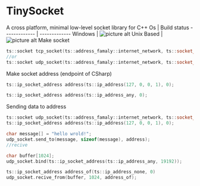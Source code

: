 # TinySocket
A cross platform, minimal low-level socket library for C++
Os  | Build status
------------- | -------------
Windows  | ![picture alt](https://raw.githubusercontent.com/dwyl/repo-badges/master/highresPNGs/build-passing.png "Build passing")
Unix Based  | ![picture alt](https://raw.githubusercontent.com/dwyl/repo-badges/master/highresPNGs/build-passing.png "Build passing")
Make socket 
```cpp
ts::socket tcp_socket(ts::address_famaly::internet_network, ts::socket_type::stream, ts::protocol_type::tcp);
//or
ts::socket udp_socket(ts::address_famaly::internet_network, ts::socket_type::dgram, ts::protocol_type::udp);
```
Make socket address (endpoint of CSharp)
```cpp
ts::ip_socket_address address(ts::ip_address(127, 0, 0, 1), 0);

ts::ip_socket_address address(ts::ip_address_any, 0);
```
Sending data to address
```cpp
ts::socket udp_socket(ts::address_famaly::internet_network, ts::socket_type::dgram, ts::protocol_type::udp);
ts::ip_socket_address address(ts::ip_address(127, 0, 0, 1), 0);

char message[] = "hello wrold!";
udp_socket.send_to(message, sizeof(message), address);
//recive

char buffer[1024];
udp_socket.bind(ts::ip_socket_address(ts::ip_address_any, 19192));

ts::ip_socket_address address_of(ts::ip_address_none, 0)
udp_socket.recive_from(buffer, 1024, address_of);
```